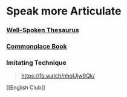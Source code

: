 
# Speak more Articulate

### [Well-Spoken Thesaurus](http://holycrosshigh.co.za/MaterialsMatthew/Books/The%20Well-Spoken%20Thesaurus%20The%20Most%20Powerful%20Ways%20to%20Say%20Everyday%20Words%20and%20Phrases%20by%20Tom%20Heehler%20(z-lib.org).pdf)

### [**Commonplace Book**](https://docs.google.com/document/d/1zAPhLWqZiLeDt_7ExhUvoJ6NZAxkTIQWL0Wv2FcUbpg/edit)

### Imitating Technique
> https://fb.watch/nhoIJjw9Qk/


[[English Club]]
